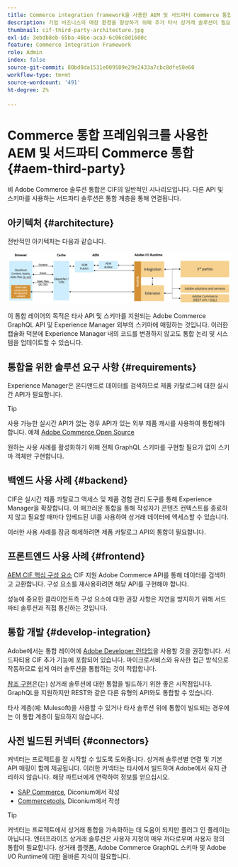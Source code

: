 ```yaml
---
title: Commerce integration framework을 사용한 AEM 및 서드파티 Commerce 통합
description: 기업 비즈니스의 매장 환경을 향상하기 위해 추가 타사 상거래 솔루션이 필요할 수 있습니다. Commerce integration framework(CIF)는 이러한 통합 시나리오에서 I/O Runtime을 사용하여 서드파티 상거래 솔루션을 Adobe Experience Manager에 연결하는 데 사용할 수 있습니다.
thumbnail: cif-third-party-architecture.jpg
exl-id: 3ebdb8eb-65ba-46be-aca3-6c06c8d1600c
feature: Commerce Integration Framework
role: Admin
index: false
source-git-commit: 80bd8da1531e009509e29e2433a7cbc8dfe58e60
workflow-type: tm+mt
source-wordcount: '491'
ht-degree: 2%

---
```



# Commerce 통합 프레임워크를 사용한 AEM 및 서드파티 Commerce 통합 {#aem-third-party}

비 Adobe Commerce 솔루션 통합은 CIF의 일반적인 시나리오입니다. 다른 API 및 스키마를 사용하는 서드파티 솔루션은 통합 계층을 통해 연결됩니다.

## 아키텍처 {#architecture}

전반적인 아키텍처는 다음과 같습니다.

![AEM 비 Magento/타사 아키텍처 개요](../assets/AEM_nonMagento_Architecture.png)

이 통합 레이어의 목적은 타사 API 및 스키마를 지원되는 Adobe Commerce GraphQL API 및 Experience Manager 외부의 스키마에 매핑하는 것입니다. 이러한 캡슐화 덕분에 Experience Manager 내의 코드를 변경하지 않고도 통합 논리 및 시스템을 업데이트할 수 있습니다.

## 통합을 위한 솔루션 요구 사항 {#requirements}

Experience Manager은 온디맨드로 데이터를 검색하므로 제품 카탈로그에 대한 실시간 API가 필요합니다.

>[!TIP]
>
>사용 가능한 실시간 API가 없는 경우 API가 있는 외부 제품 캐시를 사용하여 통합해야 합니다. 예제 [Adobe Commerce Open Source](https://business.adobe.com/products/magento/open-source.html)

원하는 사용 사례를 활성화하기 위해 전체 GraphQL 스키마를 구현할 필요가 없이 스키마 객체만 구현합니다.

## 백엔드 사용 사례 {#backend}

CIF은 실시간 제품 카탈로그 액세스 및 제품 경험 관리 도구를 통해 Experience Manager을 확장합니다. 이 매끄러운 통합을 통해 작성자가 콘텐츠 컨텍스트를 종료하지 않고 필요할 때마다 임베드된 UI를 사용하여 상거래 데이터에 액세스할 수 있습니다.

이러한 사용 사례를 잠금 해제하려면 제품 카탈로그 API의 통합이 필요합니다.

## 프론트엔드 사용 사례 {#frontend}

[AEM CIF 핵심 구성 요소](https://github.com/adobe/aem-core-cif-components) CIF 지원 Adobe Commerce API를 통해 데이터를 검색하고 교환합니다. 구성 요소를 재사용하려면 해당 API를 구현해야 합니다.

성능에 중요한 클라이언트측 구성 요소에 대한 권장 사항은 지연을 방지하기 위해 서드파티 솔루션과 직접 통신하는 것입니다.

## 통합 개발 {#develop-integration}

Adobe에서는 통합 레이어에 [Adobe Developer 런타임](https://developer.adobe.com/runtime/)을 사용할 것을 권장합니다. 서드파티용 CIF 추가 기능에 포함되어 있습니다. 마이크로서비스와 유사한 접근 방식으로 작동하므로 쉽게 여러 솔루션을 통합하는 것이 적합합니다.

[참조 구현](https://github.com/adobe/commerce-cif-graphql-integration-reference)은(는) 상거래 솔루션에 대한 통합을 빌드하기 위한 좋은 시작점입니다. GraphQL을 지원하지만 REST와 같은 다른 유형의 API와도 통합할 수 있습니다.

타사 계층(예: Mulesoft)을 사용할 수 있거나 타사 솔루션 위에 통합이 빌드되는 경우에는 이 통합 계층이 필요하지 않습니다.

## 사전 빌드된 커넥터 {#connectors}

커넥터는 프로젝트를 잘 시작할 수 있도록 도와줍니다. 상거래 솔루션별 연결 및 기본 API 매핑이 함께 제공됩니다. 이러한 커넥터는 타사에서 빌드하며 Adobe에서 유지 관리하지 않습니다. 해당 파트너에게 연락하여 정보를 얻으십시오.

* [SAP Commerce](https://github.com/diconium/commerce-cif-graphql-integration-hybris), Diconium에서 작성
* [Commercetools](https://github.com/diconium/commerce-cif-graphql-integration-commercetool), Diconium에서 작성

>[!TIP]
>
>커넥터는 프로젝트에서 상거래 통합을 가속화하는 데 도움이 되지만 플러그 인 플레이는 아닙니다. 엔터프라이즈 상거래 솔루션은 사용자 지정이 매우 까다로우며 사용자 정의 통합이 필요합니다. 상거래 플랫폼, Adobe Commerce GraphQL 스키마 및 Adobe I/O Runtime에 대한 올바른 지식이 필요합니다.
